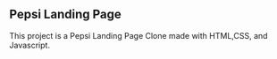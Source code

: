## Pepsi Landing Page

This project is a Pepsi Landing Page Clone made with HTML,CSS, and Javascript.
